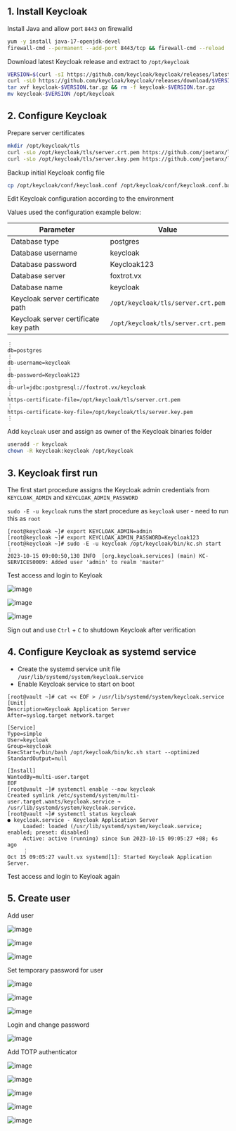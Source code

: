 ## 1. Install Keycloak

Install Java and allow port `8443` on firewalld

```sh
yum -y install java-17-openjdk-devel
firewall-cmd --permanent --add-port 8443/tcp && firewall-cmd --reload
```

Download latest Keycloak release and extract to `/opt/keycloak`

```sh
VERSION=$(curl -sI https://github.com/keycloak/keycloak/releases/latest | grep location: | cut -d / -f 8 | tr -d '\r' | tr -d 'v')
curl -sLO https://github.com/keycloak/keycloak/releases/download/$VERSION/keycloak-$VERSION.tar.gz
tar xvf keycloak-$VERSION.tar.gz && rm -f keycloak-$VERSION.tar.gz
mv keycloak-$VERSION /opt/keycloak
```

## 2. Configure Keycloak

Prepare server certificates

```sh
mkdir /opt/keycloak/tls
curl -sLo /opt/keycloak/tls/server.crt.pem https://github.com/joetanx/lab-certs/raw/main/keycloak/keycloak.vx.pem
curl -sLo /opt/keycloak/tls/server.key.pem https://github.com/joetanx/lab-certs/raw/main/keycloak/keycloak.vx.key
```

Backup initial Keycloak config file

```sh
cp /opt/keycloak/conf/keycloak.conf /opt/keycloak/conf/keycloak.conf.bak
```

Edit Keycloak configuration according to the environment

Values used the configuration example below:

|Parameter|Value|
|---|---|
|Database type|postgres|
|Database username|keycloak|
|Database password|Keycloak123|
|Database server|foxtrot.vx|
|Database name|keycloak|
|Keycloak server certificate path|`/opt/keycloak/tls/server.crt.pem`|
|Keycloak server certificate key path|`/opt/keycloak/tls/server.crt.pem`|

```
⋮
db=postgres
⋮
db-username=keycloak
⋮
db-password=Keycloak123
⋮
db-url=jdbc:postgresql://foxtrot.vx/keycloak
⋮
https-certificate-file=/opt/keycloak/tls/server.crt.pem
⋮
https-certificate-key-file=/opt/keycloak/tls/server.key.pem
⋮
```

Add `keycloak` user and assign as owner of the Keycloak binaries folder

```sh
useradd -r keycloak
chown -R keycloak:keycloak /opt/keycloak
```

## 3. Keycloak first run

The first start procedure assigns the Keycloak admin credentials from `KEYCLOAK_ADMIN` and `KEYCLOAK_ADMIN_PASSWORD`

`sudo -E -u keycloak` runs the start procedure as `keycloak` user - need to run this as `root`

```console
[root@keycloak ~]# export KEYCLOAK_ADMIN=admin
[root@keycloak ~]# export KEYCLOAK_ADMIN_PASSWORD=Keycloak123
[root@keycloak ~]# sudo -E -u keycloak /opt/keycloak/bin/kc.sh start
⋮
2023-10-15 09:00:50,130 INFO  [org.keycloak.services] (main) KC-SERVICES0009: Added user 'admin' to realm 'master'
```

Test access and login to Keyloak

![image](https://github.com/joetanx/setup/assets/90442032/54a647aa-7f12-4616-9900-472fdb229b76)

![image](https://github.com/joetanx/setup/assets/90442032/391b1c72-2a7b-4b9a-bc40-6ab977d0e872)

![image](https://github.com/joetanx/setup/assets/90442032/ec75ff64-940e-4b0f-89d1-a006aed2a3af)

Sign out and use `Ctrl` + `C` to shutdown Keycloak after verification

## 4. Configure Keycloak as systemd service

- Create the systemd service unit file `/usr/lib/systemd/system/keycloak.service`
- Enable Keycloak service to start on boot

```console
[root@vault ~]# cat << EOF > /usr/lib/systemd/system/keycloak.service
[Unit]
Description=Keycloak Application Server
After=syslog.target network.target

[Service]
Type=simple
User=keycloak
Group=keycloak
ExecStart=/bin/bash /opt/keycloak/bin/kc.sh start --optimized
StandardOutput=null

[Install]
WantedBy=multi-user.target
EOF
[root@vault ~]# systemctl enable --now keycloak
Created symlink /etc/systemd/system/multi-user.target.wants/keycloak.service → /usr/lib/systemd/system/keycloak.service.
[root@vault ~]# systemctl status keycloak
● keycloak.service - Keycloak Application Server
     Loaded: loaded (/usr/lib/systemd/system/keycloak.service; enabled; preset: disabled)
     Active: active (running) since Sun 2023-10-15 09:05:27 +08; 6s ago
     ⋮
Oct 15 09:05:27 vault.vx systemd[1]: Started Keycloak Application Server.
```

Test access and login to Keyloak again

## 5. Create user

Add user

![image](https://github.com/joetanx/setup/assets/90442032/af1a6073-5939-43b5-934b-2511ffa3ec36)

![image](https://github.com/joetanx/setup/assets/90442032/30ebdea3-f006-4be1-bc6d-2a1ab6a0fd09)

![image](https://github.com/joetanx/setup/assets/90442032/bf8ecf2e-4480-455c-8803-9ae0d2c22914)

Set temporary password for user

![image](https://github.com/joetanx/setup/assets/90442032/7b7c72d8-9f03-4c3a-9123-a918785e3be5)

![image](https://github.com/joetanx/setup/assets/90442032/f702c217-3759-45da-b721-d821edbe8250)

![image](https://github.com/joetanx/setup/assets/90442032/c0ffcdb8-6f31-4cd0-bf09-f83fa9427f27)

Login and change password

![image](https://github.com/joetanx/setup/assets/90442032/89e2c76e-54e3-4323-af03-0541c32e8fca)

Add TOTP authenticator

![image](https://github.com/joetanx/setup/assets/90442032/38615d3f-cc30-4602-aeaa-e2e2c1817a77)

![image](https://github.com/joetanx/setup/assets/90442032/8c861e1d-f20e-4428-8bc7-20bb5a99f84c)

![image](https://github.com/joetanx/setup/assets/90442032/f11adfab-6da2-4008-b23c-1cabbe49bfcc)

![image](https://github.com/joetanx/setup/assets/90442032/ab61ebd0-ad25-4a5a-a4c9-21398358e11d)

![image](https://github.com/joetanx/setup/assets/90442032/7ee67b10-9aea-4180-8942-6f5cce54a8a5)

